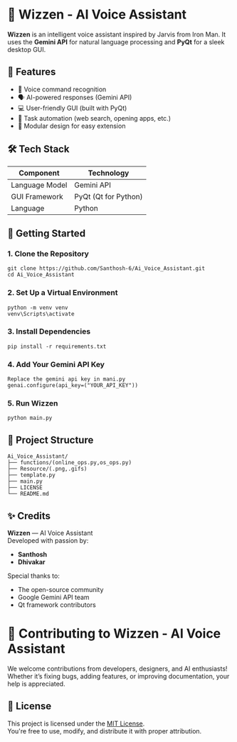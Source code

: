 # 🤖 Wizzen - AI Voice Assistant

**Wizzen** is an intelligent voice assistant inspired by Jarvis from Iron Man. It uses the **Gemini API** for natural language processing and **PyQt** for a sleek desktop GUI.

## 🧠 Features

- 🎤 Voice command recognition
- 🗣️ AI-powered responses (Gemini API)
- 💻 User-friendly GUI (built with PyQt)
- 🔁 Task automation (web search, opening apps, etc.)
- 🧩 Modular design for easy extension



## 🛠️ Tech Stack

| Component        | Technology        |
|------------------|-------------------|
| Language Model   | Gemini API        |
| GUI Framework    | PyQt (Qt for Python) |
| Language         | Python             |


## 🚀 Getting Started

### 1. Clone the Repository
    git clone https://github.com/Santhosh-6/Ai_Voice_Assistant.git
    cd Ai_Voice_Assistant
    
### 2. Set Up a Virtual Environment 
    python -m venv venv
    venv\Scripts\activate

### 3. Install Dependencies
    pip install -r requirements.txt

### 4. Add Your Gemini API Key
    Replace the gemini api key in mani.py
    genai.configure(api_key=("YOUR_API_KEY"))  

### 5. Run Wizzen
    python main.py

## 📁 Project Structure
    Ai_Voice_Assistant/
    ├── functions/(online_ops.py,os_ops.py)                 
    ├── Resource/(.png,.gifs)         
    ├── template.py                  
    ├── main.py                  
    ├── LICENSE      
    └── README.md        


## ✨ Credits

**Wizzen** — AI Voice Assistant  
Developed with passion by:

-  **Santhosh** 
-  **Dhivakar** 

Special thanks to:
- The open-source community
- Google Gemini API team
- Qt framework contributors

# 🤝 Contributing to Wizzen - AI Voice Assistant

We welcome contributions from developers, designers, and AI enthusiasts!  
Whether it’s fixing bugs, adding features, or improving documentation, your help is appreciated.

## 📄 License

This project is licensed under the [MIT License](LICENSE).  
You're free to use, modify, and distribute it with proper attribution.

